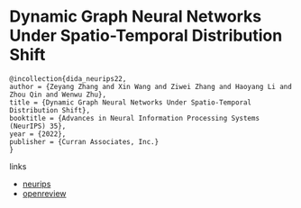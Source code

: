 # Dynamic Graph Neural Networks Under Spatio-Temporal Distribution Shift

```
@incollection{dida_neurips22,
author = {Zeyang Zhang and Xin Wang and Ziwei Zhang and Haoyang Li and Zhou Qin and Wenwu Zhu},
title = {Dynamic Graph Neural Networks Under Spatio-Temporal Distribution Shift},
booktitle = {Advances in Neural Information Processing Systems (NeurIPS) 35},
year = {2022},
publisher = {Curran Associates, Inc.}
}
```

links
- [neurips](https://nips.cc/Conferences/2022/Schedule?showEvent=55422)
- [openreview](https://openreview.net/forum?id=1tIUqrUuJxx)
